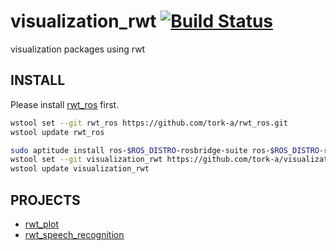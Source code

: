 visualization_rwt [![Build Status](https://api.travis-ci.org/tork-a/visualization_rwt.png)](https://travis-ci.org/tork-a/visualization_rwt)
=================

visualization packages using rwt

INSTALL
-------
Please install [rwt_ros](https://github.com/tork-a/rwt_ros) first.
```sh
wstool set --git rwt_ros https://github.com/tork-a/rwt_ros.git
wstool update rwt_ros
```


```sh
sudo aptitude install ros-$ROS_DISTRO-rosbridge-suite ros-$ROS_DISTRO-roswww
wstool set --git visualization_rwt https://github.com/tork-a/visualization_rwt.git
wstool update visualization_rwt
```

PROJECTS
--------

* [rwt_plot](rwt_plot/README.md)
* [rwt_speech_recognition](rwt_speech_recognition/README.md)
